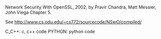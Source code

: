 Network Security With OpenSSL, 2002, by Pravir Chandra, Matt Messier, John Viega
Chapter 5.

See http://www.cs.odu.edu/~cs772/sourcecode/NSwO/compiled/

C_C++:      c, c++ code
PYTHON:     python code
